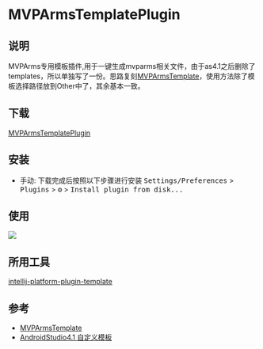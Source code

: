 # MVPArmsTemplatePlugin
## 说明
<!-- Plugin description -->
MVPArms专用模板插件,用于一键生成mvparms相关文件，由于as4.1之后删除了templates，所以单独写了一份。思路复刻[MVPArmsTemplate](https://github.com/JessYanCoding/MVPArmsTemplate)，使用方法除了模板选择路径放到Other中了，其余基本一致。
<!-- Plugin description end -->

## 下载
[MVPArmsTemplatePlugin](https://github.com/nifengxiao/MVPArmsTemplePlugin/raw/master/plugins/MVPArmsTemplatePlugin-1.0.0.jar)

## 安装
- 手动:
  下载完成后按照以下步骤进行安装
  <kbd>Settings/Preferences</kbd> > <kbd>Plugins</kbd> > <kbd>⚙️</kbd> > <kbd>Install plugin from disk...</kbd>

## 使用
![](https://github.com/nifengxiao/MVPArmsTemplePlugin/blob/master/pic/mvparms%E4%BD%BF%E7%94%A8%E8%AF%B4%E6%98%8E.png)

## 所用工具
[intellij-platform-plugin-template](https://github.com/JetBrains/intellij-platform-plugin-template)

## 参考
- [MVPArmsTemplate](https://github.com/JessYanCoding/MVPArmsTemplate)
- [AndroidStudio4.1 自定义模板](https://www.bigademo.com/2021/01/20/AndroidStudio%204.1%E8%87%AA%E5%AE%9A%E4%B9%89%E6%A8%A1/index.html)
